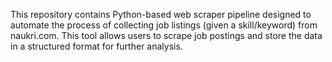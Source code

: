 This repository contains Python-based web scraper pipeline designed to automate the process of collecting job listings (given a skill/keyword) from naukri.com. This tool allows users to scrape job postings and store the data in a structured format for further analysis.
